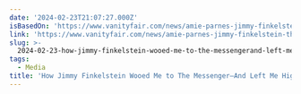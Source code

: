 ```yaml
---
date: '2024-02-23T21:07:27.000Z'
isBasedOn: 'https://www.vanityfair.com/news/amie-parnes-jimmy-finkelstein-the-messenger'
link: 'https://www.vanityfair.com/news/amie-parnes-jimmy-finkelstein-the-messenger'
slug: >-
  2024-02-23-how-jimmy-finkelstein-wooed-me-to-the-messengerand-left-me-high-and-dry-or
tags:
  - Media
title: 'How Jimmy Finkelstein Wooed Me to The Messenger—And Left Me High and Dry | '
---
```


